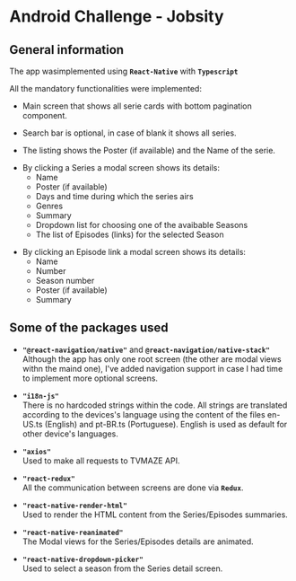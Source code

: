 # Android Challenge - Jobsity

## General information

The app wasimplemented using **`React-Native`** with **`Typescript`**

All the mandatory functionalities were implemented:

- Main screen that shows all serie cards with bottom pagination component.<p>
- Search bar is optional, in case of blank it shows all series.<p>
- The listing shows the Poster (if available) and the Name of the serie.<p>
- By clicking a Series a modal screen shows its details:
    - Name
    - Poster (if available)
    - Days and time during which the series airs
    - Genres
    - Summary
    - Dropdown list for choosing one of the avaibable Seasons
    - The list of Episodes (links) for the selected Season <p>
- By clicking an Episode link a modal screen shows its details:
    - Name
    - Number
    - Season number
    - Poster (if available)
    - Summary<p>

## Some of the packages used

- **`"@react-navigation/native"`** and **`@react-navigation/native-stack"`**<br>
    Although the app has only one root screen (the other are modal views withn the maind one), I've added navigation support in case I had time to implement more optional screens. 
    
- **`"i18n-js"`** <br>
    There is no hardcoded strings within the code. All strings are translated according to the devices's language using the content of the files en-US.ts (English) and pt-BR.ts (Portuguese). English is used as default for other device's languages.

- **`"axios"`** <br>
    Used to make all requests to TVMAZE API.

- **`"react-redux"`** <br>
    All the communication between screens are done via **`Redux`**.

- **`"react-native-render-html"`** <br>
    Used to render the HTML content from the Series/Episodes summaries.

- **`"react-native-reanimated"`** <br>
    The Modal views for the Series/Episodes details are animated.

- **`"react-native-dropdown-picker"`** <br>
    Used to select a season from the Series detail screen.









